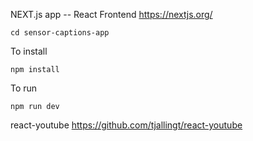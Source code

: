 NEXT.js app -- React Frontend
https://nextjs.org/

```
cd sensor-captions-app
```


To install
```
npm install
```

To run
 ```
 npm run dev
 ```



react-youtube
https://github.com/tjallingt/react-youtube